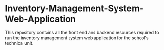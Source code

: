 # Inventory-Management-System-Web-Application
This repository contains all the front end and backend resources required to run the inventory management system web application for the school's technical unit.
